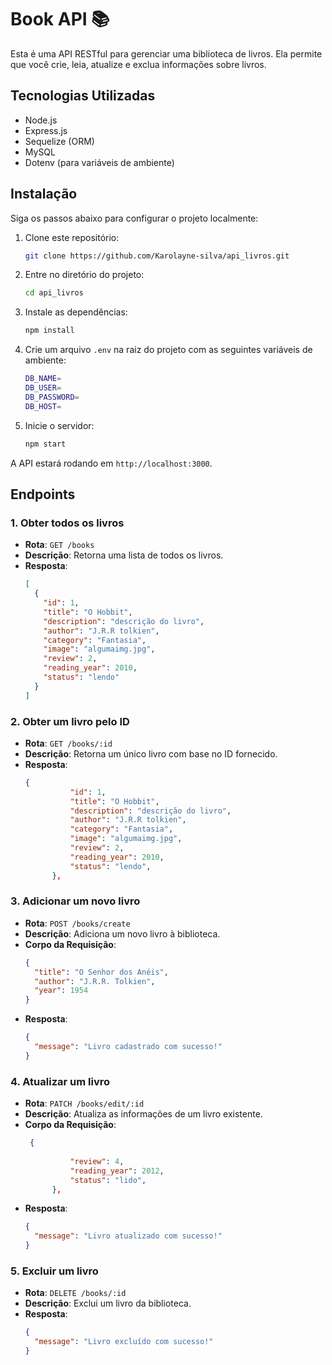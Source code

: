 # Book API 📚

Esta é uma API RESTful para gerenciar uma biblioteca de livros. Ela permite que você crie, leia, atualize e exclua informações sobre livros.

## Tecnologias Utilizadas

- Node.js
- Express.js
- Sequelize (ORM)
- MySQL
- Dotenv (para variáveis de ambiente)

## Instalação

Siga os passos abaixo para configurar o projeto localmente:

1. Clone este repositório:

   ```bash
   git clone https://github.com/Karolayne-silva/api_livros.git
   ```

2. Entre no diretório do projeto:

   ```bash
   cd api_livros
   ```

3. Instale as dependências:

   ```bash
   npm install
   ```

4. Crie um arquivo `.env` na raiz do projeto com as seguintes variáveis de ambiente:

   ```bash
   DB_NAME=
   DB_USER=
   DB_PASSWORD=
   DB_HOST=
   ```

5. Inicie o servidor:

   ```bash
   npm start
   ```

A API estará rodando em `http://localhost:3000`.

## Endpoints

### 1. Obter todos os livros

- **Rota**: `GET /books`
- **Descrição**: Retorna uma lista de todos os livros.
- **Resposta**:
  ```json
  [
    {
      "id": 1,
      "title": "O Hobbit",
      "description": "descrição do livro",
      "author": "J.R.R tolkien",
      "category": "Fantasia",
      "image": "algumaimg.jpg",
      "review": 2,
      "reading_year": 2010,
      "status": "lendo"
    }
  ]
  ```

### 2. Obter um livro pelo ID

- **Rota**: `GET /books/:id`
- **Descrição**: Retorna um único livro com base no ID fornecido.
- **Resposta**:
  ```json
  {
            "id": 1,
            "title": "O Hobbit",
            "description": "descrição do livro",
            "author": "J.R.R tolkien",
            "category": "Fantasia",
            "image": "algumaimg.jpg",
            "review": 2,
            "reading_year": 2010,
            "status": "lendo",
        },
  ```

### 3. Adicionar um novo livro

- **Rota**: `POST /books/create`
- **Descrição**: Adiciona um novo livro à biblioteca.
- **Corpo da Requisição**:
  ```json
  {
    "title": "O Senhor dos Anéis",
    "author": "J.R.R. Tolkien",
    "year": 1954
  }
  ```
- **Resposta**:
  ```json
  {
    "message": "Livro cadastrado com sucesso!"
  }
  ```

### 4. Atualizar um livro

- **Rota**: `PATCH /books/edit/:id`
- **Descrição**: Atualiza as informações de um livro existente.
- **Corpo da Requisição**:
  ```json
   {
           
            "review": 4,
            "reading_year": 2012,
            "status": "lido",
        },
  ```
- **Resposta**:
  ```json
  {
    "message": "Livro atualizado com sucesso!"
  }
  ```

### 5. Excluir um livro

- **Rota**: `DELETE /books/:id`
- **Descrição**: Exclui um livro da biblioteca.
- **Resposta**:
  ```json
  {
    "message": "Livro excluído com sucesso!"
  }
  ```

